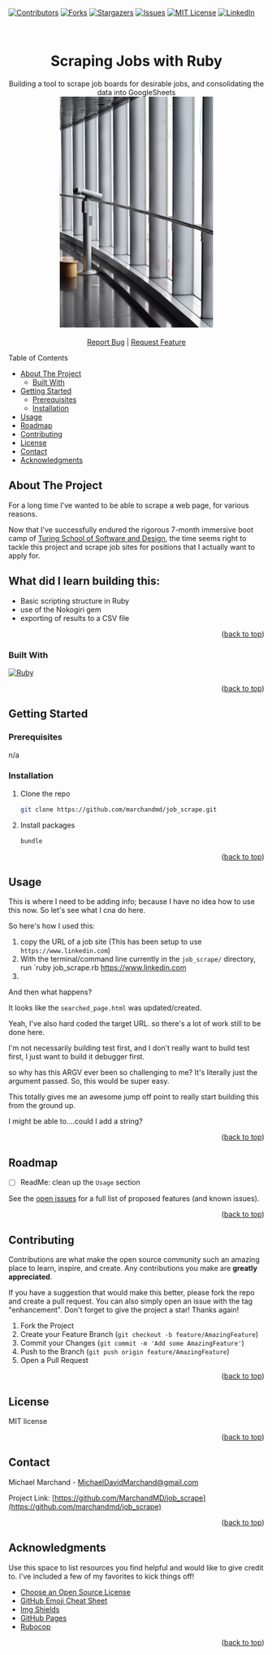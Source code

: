 <!-- Improved compatibility of back to top link: See: https://github.com/marchandmd/job_scrape/pull/73 -->

<a name="readme-top"></a>

<!--
*** Thanks for checking out the job_scrape. If you have a suggestion
*** that would make this better, please fork the repo and create a pull request
*** or simply open an issue with the tag "enhancement".
*** Don't forget to give the project a star!
*** Thanks again! Now go create something AMAZING! :D
-->

<!-- PROJECT SHIELDS -->
<!--
*** I'm using markdown "reference style" links for readability.
*** Reference links are enclosed in brackets [ ] instead of parentheses ( ).
*** See the bottom of this document for the declaration of the reference variables
*** for contributors-url, forks-url, etc. This is an optional, concise syntax you may use.
*** https://www.markdownguide.org/basic-syntax/#reference-style-links
-->

[![Contributors][contributors-shield]][contributors-url]
[![Forks][forks-shield]][forks-url]
[![Stargazers][stars-shield]][stars-url]
[![Issues][issues-shield]][issues-url]
[![MIT License][license-shield]][license-url]
[![LinkedIn][linkedin-shield]][linkedin-url]

<!-- PROJECT LOGO -->
<br />
<div align="center">

  <h1 align="center">Scraping Jobs with Ruby</h1>

  <p align="center">
    Building a tool to scrape job boards for desirable jobs, and consolidating the data into GoogleSheets
    <br />
    <img src="spy_glass.jpg"  width="60%" height="20%">
    <br />
    <br />
    <a href="https://github.com/marchandmd/job_scrape/issues">Report Bug</a>
    |
    <a href="https://github.com/marchandmd/job_scrape/issues">Request Feature</a>
  </p>
</div>

<!-- TABLE OF CONTENTS -->
  <summary>Table of Contents</summary>
  <ul>
    <li>
      <a href="#about-the-project">About The Project</a>
      <ul>
        <li><a href="#built-with">Built With</a></li>
      </ul>
    </li>
    <li>
      <a href="#getting-started">Getting Started</a>
      <ul>
        <li><a href="#prerequisites">Prerequisites</a></li>
        <li><a href="#installation">Installation</a></li>
      </ul>
    </li>
    <li><a href="#usage">Usage</a></li>
    <li><a href="#roadmap">Roadmap</a></li>
    <li><a href="#contributing">Contributing</a></li>
    <li><a href="#license">License</a></li>
    <li><a href="#contact">Contact</a></li>
    <li><a href="#acknowledgments">Acknowledgments</a></li>
  </ul>

<!-- ABOUT THE PROJECT -->

## About The Project

For a long time I've wanted to be able to scrape a web page, for various reasons.

Now that I've successfully endured the rigorous 7-month immersive boot camp of [Turing School of Software and Design](https://turing.edu/), the time seems right to tackle this project and scrape job sites for positions that I actually want to apply for.

## What did I learn building this:

-   Basic scripting structure in Ruby
-   use of the Nokogiri gem
-   exporting of results to a CSV file

<p align="right">(<a href="#readme-top">back to top</a>)</p>

### Built With

[![Ruby][ruby.com]][ruby-url]

<p align="right">(<a href="#readme-top">back to top</a>)</p>

<!-- GETTING STARTED -->

## Getting Started

### Prerequisites

n/a

### Installation

1. Clone the repo
    ```sh
    git clone https://github.com/marchandmd/job_scrape.git
    ```
2. Install packages
    ```sh
    bundle
    ```

<p align="right">(<a href="#readme-top">back to top</a>)</p>

<!-- USAGE EXAMPLES -->

## Usage

This is where I need to be adding info; because I have no idea how to use this now. So let's see what I cna do here.

So here's how I used this:

1. copy the URL of a job site (This has been setup to use `https://www.linkedin.com`)
2. With the terminal/command line currently in the `job_scrape/` directory, run `ruby job_scrape.rb https://www.linkedin.com
3.


And then what happens?

It looks like the `searched_page.html` was updated/created.

Yeah, I've also hard coded the target URL. so there's a lot of work still to be done here.

I'm not necessarily building test first, and I don't really want to build test first, I just want to build it debugger first.

so why has this ARGV ever been so challenging to me? It's literally just the argument passed. So, this would be super easy.

This totally gives me an awesome jump off point to really start building this from the ground up.

I might be able to....could I add a string?

<p align="right">(<a href="#readme-top">back to top</a>)</p>

<!-- ROADMAP -->

## Roadmap

- [ ] ReadMe: clean up the `Usage` section


See the [open issues](https://github.com/marchandmd/job_scrape/issues) for a full list of proposed features (and known issues).

<p align="right">(<a href="#readme-top">back to top</a>)</p>

<!-- CONTRIBUTING -->

## Contributing

Contributions are what make the open source community such an amazing place to learn, inspire, and create. Any contributions you make are **greatly appreciated**.

If you have a suggestion that would make this better, please fork the repo and create a pull request. You can also simply open an issue with the tag "enhancement".
Don't forget to give the project a star! Thanks again!

1. Fork the Project
2. Create your Feature Branch (`git checkout -b feature/AmazingFeature`)
3. Commit your Changes (`git commit -m 'Add some AmazingFeature'`)
4. Push to the Branch (`git push origin feature/AmazingFeature`)
5. Open a Pull Request

<p align="right">(<a href="#readme-top">back to top</a>)</p>

<!-- LICENSE -->

## License

MIT license

<p align="right">(<a href="#readme-top">back to top</a>)</p>

<!-- CONTACT -->

## Contact

Michael Marchand - MichaelDavidMarchand@gmail.com

Project Link: [https://github.com/MarchandMD/job_scrape](https://github.com/marchandmd/job_scrape)

<p align="right">(<a href="#readme-top">back to top</a>)</p>

<!-- ACKNOWLEDGMENTS -->

## Acknowledgments

Use this space to list resources you find helpful and would like to give credit to. I've included a few of my favorites to kick things off!

-   [Choose an Open Source License](https://choosealicense.com)
-   [GitHub Emoji Cheat Sheet](https://www.webpagefx.com/tools/emoji-cheat-sheet)
-   [Img Shields](https://shields.io)
-   [GitHub Pages](https://pages.github.com)
-   [Rubocop](https://rubocop.org/)

<p align="right">(<a href="#readme-top">back to top</a>)</p>

<!-- MARKDOWN LINKS & IMAGES -->
<!-- https://www.markdownguide.org/basic-syntax/#reference-style-links -->

[contributors-shield]: https://img.shields.io/github/contributors/marchandmd/job_scrape.svg?style=for-the-badge
[contributors-url]: https://github.com/marchandmd/job_scrape/graphs/contributors
[forks-shield]: https://img.shields.io/github/forks/marchandmd/job_scrape.svg?style=for-the-badge
[forks-url]: https://github.com/marchandmd/job_scrape/network/members
[stars-shield]: https://img.shields.io/github/stars/marchandmd/job_scrape.svg?style=for-the-badge
[stars-url]: https://github.com/marchandmd/job_scrape/stargazers
[issues-shield]: https://img.shields.io/github/issues/marchandmd/job_scrape.svg?style=for-the-badge
[issues-url]: https://github.com/marchandmd/job_scrape/issues
[license-shield]: https://img.shields.io/github/license/marchandmd/job_scrape.svg?style=for-the-badge
[license-url]: https://github.com/marchandmd/job_scrape/blob/master/LICENSE.txt
[linkedin-shield]: https://img.shields.io/badge/-LinkedIn-black.svg?style=for-the-badge&logo=linkedin&colorB=555
[linkedin-url]: https://linkedin.com/in/mmarchand1
[product-screenshot]: images/screenshot.png
[bootstrap.com]: https://img.shields.io/badge/Bootstrap-563D7C?style=for-the-badge&logo=bootstrap&logoColor=white
[bootstrap-url]: https://getbootstrap.com
[ruby.com]: https://img.shields.io/badge/v2.7.4-Ruby-red?style=for-the-badge&logo=ruby
[ruby-url]: https://ruby-doc.org/core-2.7.2/
[rspec.com]: https://img.shields.io/badge/rspec-v3.10-success
[rspec-url]: https://rspec.info/documentation/
